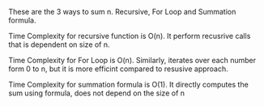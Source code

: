 These are the 3 ways to sum n. Recursive, For Loop and Summation formula. 

Time Complexity for recursive function is O(n). It perform recusrive calls that is dependent on size of n. 

Time Complexity for For Loop is O(n). Similarly, iterates over each number form 0 to n, but it is more efficint compared to resusive approach.

Time Complexity for summation formula is O(1). It directly computes the sum using formula, does not depend on the size of n
